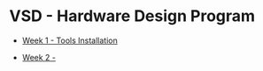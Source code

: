# VSD - Hardware Design Program

* [Week 1 - Tools Installation](https://github.com/tamurae/vsd-hdp/blob/main/Week1/ReadMe.md)
  
* [Week 2 - ](https://github.com/tamurae/vsd-hdp/blob/main/Week2/ReadMe.md)
